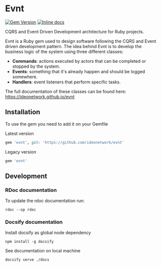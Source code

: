 # Evnt

[![Gem Version](https://badge.fury.io/rb/evnt.svg)](https://badge.fury.io/rb/evnt)
[![Inline docs](http://inch-ci.org/github/ideonetwork/evnt.svg?branch=master)](http://inch-ci.org/github/ideonetwork/evnt)

CQRS and Event Driven Development architecture for Ruby projects.

Evnt is a Ruby gem used to design software following the CQRS and Event driven development pattern. The idea behind Evnt is to develop the business logic of the system using three different classes:

- **Commands**: actions executed by actors that can be completed or stopped by the system.
- **Events**: something that it's already happen and should be logged somewhere.
- **Handlers**: event listeners that perform specific tasks.

The full documentation of these classes can be found here: https://ideonetwork.github.io/evnt

## Installation

To use the gem you need to add it on your Gemfile

Latest version
```ruby
gem 'evnt', git: 'https://github.com/ideonetwork/evnt'
```

Legacy version
```ruby
gem 'evnt'
```

## Development

### RDoc documentation

To update the rdoc documentation run:

```console
rdoc --op rdoc
```

### Docsify documentation

Install docsify as global node dependency

```shell
npm install -g docsify
```

See documentation on local machine

```shell
docsify serve ./docs
```
